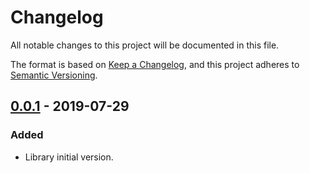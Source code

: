 # Changelog
All notable changes to this project will be documented in this file.

The format is based on [Keep a Changelog](https://keepachangelog.com/en/1.0.0/),
and this project adheres to [Semantic Versioning](https://semver.org/spec/v2.0.0.html).

## [0.0.1] - 2019-07-29
### Added
- Library initial version.

[Unreleased]: https://github.com/woocommerce/woocommerce-rest-api-js-lib/compare/0.0.1...HEAD
[0.0.1]: https://github.com/woocommerce/woocommerce-rest-api-js-lib/releases/tag/0.0.1
